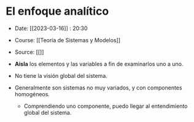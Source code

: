 # El enfoque analítico

- Date: [[2023-03-16]] : 20:30
- Course: [[Teoría de Sistemas y Modelos]]
- Source: [[]]


- **Aisla** los elementos y las variables a fin de examinarlos uno a uno.
- No tiene la visión global del sistema.
- Generalmente son sistemas no muy variados, y con componentes homogéneos.
	- Comprendiendo uno componente, puedo llegar al entendimiento global del sistema.
